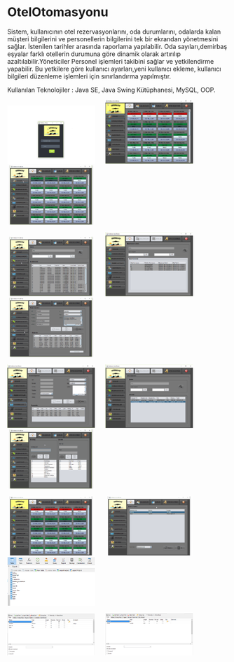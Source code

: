 # OtelOtomasyonu


<p>

Sistem, kullanıcının otel rezervasyonlarını, oda durumlarını, odalarda kalan müşteri bilgilerini ve personellerin bilgilerini tek bir ekrandan yönetmesini sağlar. İstenilen tarihler arasında raporlama yapılabilir. Oda sayıları,demirbaş eşyalar farklı otellerin durumuna göre dinamik olarak artırılıp azaltılabilir.Yöneticiler Personel işlemleri takibini sağlar ve yetkilendirme yapabilir. Bu yetkilere göre kullanıcı ayarları,yeni kullanıcı ekleme, kullanıcı bilgileri düzenleme işlemleri için sınırlandırma yapılmıştır.

<p>

Kullanılan Teknolojiler : Java SE, Java Swing Kütüphanesi, MySQL, OOP.

<p>

<a href="https://github.com/KURUCAY/OtelOtomasyonu/blob/master/Proje%20Görüntüleri/1.gif" target="_blank">
<img src="https://github.com/KURUCAY/OtelOtomasyonu/blob/master/Proje%20Görüntüleri/1.gif" width="200" style="max-width:100%;"></a>&nbsp; &nbsp; &nbsp;

<a href="https://github.com/KURUCAY/OtelOtomasyonu/blob/master/Proje%20Görüntüleri/2.gif" target="_blank">
<img src="https://github.com/KURUCAY/OtelOtomasyonu/blob/master/Proje%20Görüntüleri/2.gif" width="200" style="max-width:100%;"></a>&nbsp; &nbsp; &nbsp;

<a href="https://github.com/KURUCAY/OtelOtomasyonu/blob/master/Proje%20Görüntüleri/3.gif" target="_blank">
<img src="https://github.com/KURUCAY/OtelOtomasyonu/blob/master/Proje%20Görüntüleri/3.gif" width="200" style="max-width:100%;"></a>

<p>

<a href="https://github.com/KURUCAY/OtelOtomasyonu/blob/master/Proje%20Görüntüleri/4.gif" target="_blank">
<img src="https://github.com/KURUCAY/OtelOtomasyonu/blob/master/Proje%20Görüntüleri/4.gif" width="200" style="max-width:100%;"></a>&nbsp; &nbsp; &nbsp;

<a href="https://github.com/KURUCAY/OtelOtomasyonu/blob/master/Proje%20Görüntüleri/5.png" target="_blank">
<img src="https://github.com/KURUCAY/OtelOtomasyonu/blob/master/Proje%20Görüntüleri/5.png" width="200" style="max-width:100%;"></a>&nbsp; &nbsp; &nbsp;

<a href="https://github.com/KURUCAY/OtelOtomasyonu/blob/master/Proje%20Görüntüleri/6.gif" target="_blank">
<img src="https://github.com/KURUCAY/OtelOtomasyonu/blob/master/Proje%20Görüntüleri/6.gif" width="200" style="max-width:100%;"></a>

<p>
  
<a href="https://github.com/KURUCAY/OtelOtomasyonu/blob/master/Proje%20Görüntüleri/7.png" target="_blank">
<img src="https://github.com/KURUCAY/OtelOtomasyonu/blob/master/Proje%20Görüntüleri/7.png" width="200" style="max-width:100%;"></a>&nbsp; &nbsp; &nbsp;

<a href="https://github.com/KURUCAY/OtelOtomasyonu/blob/master/Proje%20Görüntüleri/8.png" target="_blank">
<img src="https://github.com/KURUCAY/OtelOtomasyonu/blob/master/Proje%20Görüntüleri/8.png" width="200" style="max-width:100%;"></a>&nbsp; &nbsp; &nbsp;

<a href="https://github.com/KURUCAY/OtelOtomasyonu/blob/master/Proje%20Görüntüleri/9.gif" target="_blank">
<img src="https://github.com/KURUCAY/OtelOtomasyonu/blob/master/Proje%20Görüntüleri/9.gif" width="200" style="max-width:100%;"></a> 

<p>
  
<a href="https://github.com/KURUCAY/OtelOtomasyonu/blob/master/Proje%20Görüntüleri/10.gif" target="_blank">
<img src="https://github.com/KURUCAY/OtelOtomasyonu/blob/master/Proje%20Görüntüleri/10.gif" width="200" style="max-width:100%;"></a>&nbsp; &nbsp; &nbsp; 

<a href="https://github.com/KURUCAY/OtelOtomasyonu/blob/master/Proje%20Görüntüleri/11.gif" target="_blank">
<img src="https://github.com/KURUCAY/OtelOtomasyonu/blob/master/Proje%20Görüntüleri/11.gif" width="200" style="max-width:100%;"></a>&nbsp; &nbsp; &nbsp;

<a href="https://github.com/KURUCAY/OtelOtomasyonu/blob/master/Proje%20Görüntüleri/12.png" target="_blank">
<img src="https://github.com/KURUCAY/OtelOtomasyonu/blob/master/Proje%20Görüntüleri/12.png" width="200" style="max-width:100%;"></a>

<p>
  
<a href="https://github.com/KURUCAY/OtelOtomasyonu/blob/master/Proje%20Görüntüleri/13.png" target="_blank">
<img src="https://github.com/KURUCAY/OtelOtomasyonu/blob/master/Proje%20Görüntüleri/13.png" width="200" style="max-width:100%;"></a>&nbsp; &nbsp; &nbsp; 

<a href="https://github.com/KURUCAY/OtelOtomasyonu/blob/master/Proje%20Görüntüleri/15.png" target="_blank">
<img src="https://github.com/KURUCAY/OtelOtomasyonu/blob/master/Proje%20Görüntüleri/15.png" width="200" style="max-width:100%;"></a>

  
